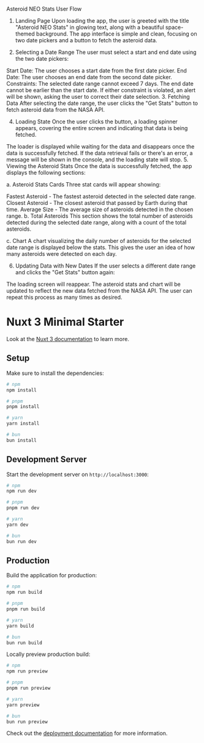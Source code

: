 Asteroid NEO Stats
User Flow
1. Landing Page
Upon loading the app, the user is greeted with the title "Asteroid NEO Stats" in glowing text, along with a beautiful space-themed background. The app interface is simple and clean, focusing on two date pickers and a button to fetch the asteroid data.

2. Selecting a Date Range
The user must select a start and end date using the two date pickers:

Start Date: The user chooses a start date from the first date picker.
End Date: The user chooses an end date from the second date picker.
Constraints:
The selected date range cannot exceed 7 days.
The end date cannot be earlier than the start date.
If either constraint is violated, an alert will be shown, asking the user to correct their date selection.
3. Fetching Data
After selecting the date range, the user clicks the "Get Stats" button to fetch asteroid data from the NASA API.

4. Loading State
Once the user clicks the button, a loading spinner appears, covering the entire screen and indicating that data is being fetched.

The loader is displayed while waiting for the data and disappears once the data is successfully fetched.
If the data retrieval fails or there's an error, a message will be shown in the console, and the loading state will stop.
5. Viewing the Asteroid Stats
Once the data is successfully fetched, the app displays the following sections:

a. Asteroid Stats Cards
Three stat cards will appear showing:

Fastest Asteroid - The fastest asteroid detected in the selected date range.
Closest Asteroid - The closest asteroid that passed by Earth during that time.
Average Size - The average size of asteroids detected in the chosen range.
b. Total Asteroids
This section shows the total number of asteroids detected during the selected date range, along with a count of the total asteroids.

c. Chart
A chart visualizing the daily number of asteroids for the selected date range is displayed below the stats. This gives the user an idea of how many asteroids were detected on each day.

6. Updating Data with New Dates
If the user selects a different date range and clicks the "Get Stats" button again:

The loading screen will reappear.
The asteroid stats and chart will be updated to reflect the new data fetched from the NASA API.
The user can repeat this process as many times as desired.















# Nuxt 3 Minimal Starter

Look at the [Nuxt 3 documentation](https://nuxt.com/docs/getting-started/introduction) to learn more.

## Setup

Make sure to install the dependencies:

```bash
# npm
npm install

# pnpm
pnpm install

# yarn
yarn install

# bun
bun install
```

## Development Server

Start the development server on `http://localhost:3000`:

```bash
# npm
npm run dev

# pnpm
pnpm run dev

# yarn
yarn dev

# bun
bun run dev
```

## Production

Build the application for production:

```bash
# npm
npm run build

# pnpm
pnpm run build

# yarn
yarn build

# bun
bun run build
```

Locally preview production build:

```bash
# npm
npm run preview

# pnpm
pnpm run preview

# yarn
yarn preview

# bun
bun run preview
```

Check out the [deployment documentation](https://nuxt.com/docs/getting-started/deployment) for more information.
